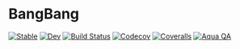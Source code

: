 # BangBang

[![Stable](https://img.shields.io/badge/docs-stable-blue.svg)](https://tkf.github.io/BangBang.jl/stable)
[![Dev](https://img.shields.io/badge/docs-dev-blue.svg)](https://tkf.github.io/BangBang.jl/dev)
[![Build Status](https://travis-ci.com/tkf/BangBang.jl.svg?branch=master)](https://travis-ci.com/tkf/BangBang.jl)
[![Codecov](https://codecov.io/gh/tkf/BangBang.jl/branch/master/graph/badge.svg)](https://codecov.io/gh/tkf/BangBang.jl)
[![Coveralls](https://coveralls.io/repos/github/tkf/BangBang.jl/badge.svg?branch=master)](https://coveralls.io/github/tkf/BangBang.jl?branch=master)
[![Aqua QA](https://img.shields.io/badge/Aqua.jl-%F0%9F%8C%A2-aqua.svg)](https://github.com/tkf/Aqua.jl)
